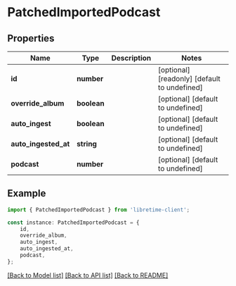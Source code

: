# PatchedImportedPodcast


## Properties

Name | Type | Description | Notes
------------ | ------------- | ------------- | -------------
**id** | **number** |  | [optional] [readonly] [default to undefined]
**override_album** | **boolean** |  | [optional] [default to undefined]
**auto_ingest** | **boolean** |  | [optional] [default to undefined]
**auto_ingested_at** | **string** |  | [optional] [default to undefined]
**podcast** | **number** |  | [optional] [default to undefined]

## Example

```typescript
import { PatchedImportedPodcast } from 'libretime-client';

const instance: PatchedImportedPodcast = {
    id,
    override_album,
    auto_ingest,
    auto_ingested_at,
    podcast,
};
```

[[Back to Model list]](../README.md#documentation-for-models) [[Back to API list]](../README.md#documentation-for-api-endpoints) [[Back to README]](../README.md)
